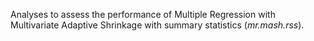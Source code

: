 Analyses to assess the performance of Multiple Regression with Multivariate Adaptive Shrinkage with summary statistics (*mr.mash.rss*). 

